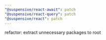 ```yaml
---
"@suspensive/react-await": patch
"@suspensive/react-query": patch
"@suspensive/react": patch
---
```


refactor: extract unnecessary packages to root
